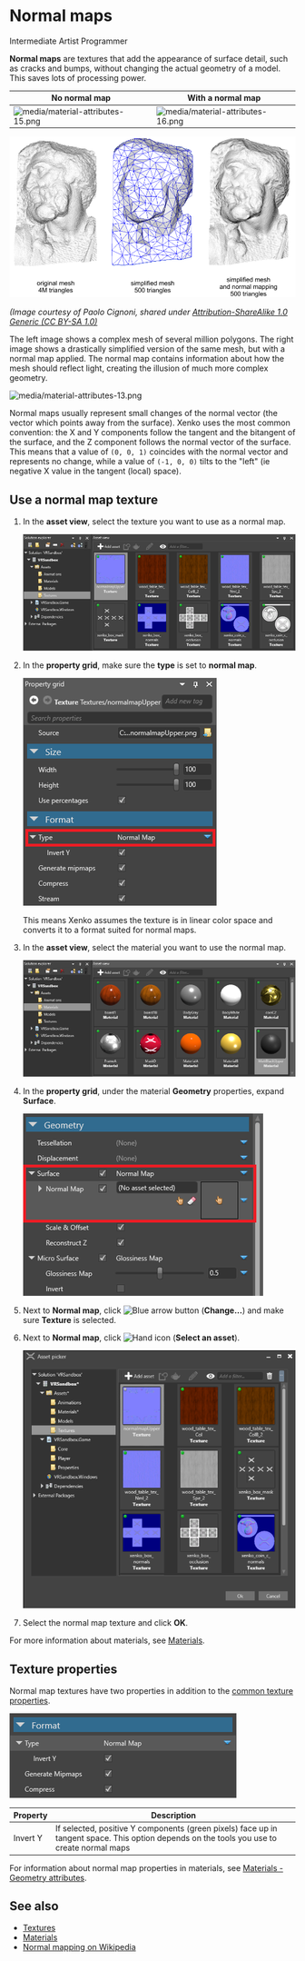 # Normal maps

<span class="label label-doc-level">Intermediate</span>
<span class="label label-doc-audience">Artist</span>
<span class="label label-doc-audience">Programmer</span>

**Normal maps** are textures that add the appearance of surface detail, such as cracks and bumps, without changing the actual geometry of a model. This saves lots of processing power.

| No normal map | With a normal map
| --------------| ----------- 
| ![media/material-attributes-15.png](../materials/media/material-attributes-15.png)  | ![media/material-attributes-16.png](../materials/media/material-attributes-16.png)  

![Normal map example](media/normal_map_example.png)

*(Image courtesy of Paolo Cignoni, shared under [Attribution-ShareAlike 1.0 Generic (CC BY-SA 1.0)](https://creativecommons.org/licenses/by-sa/1.0/)*

The left image shows a complex mesh of several million polygons. The right image shows a drastically simplified version of the same mesh, but with a normal map applied. The normal map contains information about how the mesh should reflect light, creating the illusion of much more complex geometry.

![media/material-attributes-13.png](../materials/media/material-attributes-13.png) 

Normal maps usually represent small changes of the normal vector (the vector which points away from the surface). Xenko uses the most common convention: the X and Y components follow the tangent and the bitangent of the surface, and the Z component follows the normal vector of the surface. This means that a value of `(0, 0, 1)` coincides with the normal vector and represents no change, while a value of `(-1, 0, 0)` tilts to the "left" (ie negative X value in the tangent (local) space).

## Use a normal map texture

1. In the **asset view**, select the texture you want to use as a normal map.

    ![Select normal map texture](media/select-normal-map-texture.png)

2. In the **property grid**, make sure the **type** is set to **normal map**.

    ![Normal map](media/normal-map-expanded-properties.png)

    This means Xenko assumes the texture is in linear color space and converts it to a format suited for normal maps.

3. In the **asset view**, select the material you want to use the normal map.

    ![Select material](media/select-material.png)

4. In the **property grid**, under the material **Geometry** properties, expand **Surface**.

    ![Use normal maps](media/use-normal-map.png)

5. Next to **Normal map**, click ![Blue arrow button](~/manual/game-studio/media/blue-arrow-icon.png) (**Change...**) and make sure **Texture** is selected.

6. Next to **Normal map**, click ![Hand icon](~/manual/game-studio/media/hand-icon.png) (**Select an asset**).

    ![Select asset](media/select-asset-texture.png)

7. Select the normal map texture and click **OK**.

For more information about materials, see [Materials](../materials/index.md).

## Texture properties

Normal map textures have two properties in addition to the [common texture properties](index.md).

![Normal map textures](media/normal-map-texture-properties.png)

| Property | Description
|----------|---------
| Invert Y | If selected, positive Y components (green pixels) face up in tangent space. This option depends on the tools you use to create normal maps

For information about normal map properties in materials, see [Materials - Geometry attributes](../materials/geometry-attributes.md).

## See also

* [Textures](index.md)
* [Materials](../materials/index.md)
* [Normal mapping on Wikipedia](http://en.wikipedia.org/wiki/Normal_mapping)